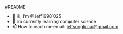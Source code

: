 #README
- 👋 Hi, I’m @Jeff19981025
- 🌱 I’m currently learning computer science
- 📫 How to reach me email: jeffsonglincai@gmail.com

<!---
Jeff19981025/Jeff19981025 is a ✨ special ✨ repository because its `README.md` (this file) appears on your GitHub profile.
You can click the Preview link to take a look at your changes.
--->
